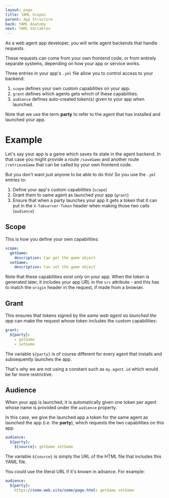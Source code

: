 ```yaml
---
layout: page
title: YAML Scopes
parent: App Structure
back: YAML Anatomy
next: YAML Variables
---
```

As a web agent app developer, you will write agent backends that handle
requests.

These requests can come from your own frontend code, or from entirely
separate systems, depending on how your app or service works.

Three entries in your app's `.yml` file allow you to control access to your backend:

1. `scope` defines your own custom capabilities on your app.
2. `grant` defines which agents gets which of these capabilities.
3. `audience` defines auto-created token(s) given to your app when launched.

Note that we use the term **party** to refer to the agent that has installed and
launched your app.

# Example
Let's say your app is a game which saves its state in the agent backend. In that
case you might provide a route `/saveGame` and another route `/retrieveGame` that
can be called by your own frontend code.

But you don't want just anyone to be able to do this! So you use the `.yml` entries
to:

1. Define your app's custom capabilities (`scope`)
2. Grant them to same agent as launched your app (`grant`)
3. Ensure that when a party launches your app it gets a token that it can put in the
`X-Tabserver-Token` header when making those two calls (`audience`)

## Scope
This is how you define your own capabilities:
```yaml
scope:
  getGame:
    description: Can get the game object
  setGame:
    description: Can set the game object
```
Note that these capabilities exist _only_ on your app. When the token is generated
later, it includes your app URL in the `src` attribute - and this has to match the
`origin` header in the request, if made from a browser.

## Grant
This ensures that tokens signed by the _same web agent as launched the app_ can
make the request whose token includes the custom capabilities:

```yaml
grant:
  ${party}:
    - getGame
    - setGame
```

The variable `${party}` is of course different for every agent that installs and
subsequently launches the app.

That's why we are not using a constant such as `my.agent.id` which would be
far more restrictive.

## Audience
When your app is launched, it is automatically given one token per agent whose name
is provided under the `audience` property.

In this case, we give the launched app a token for the same agent as launched the app (i.e. the **party**), which requests the two capabilities on this app.

```yaml
audience:
  ${party}:
    ${source}: getGame setGame
```

The variable `${source}` is simply the URL of the HTML file that includes this YAML
file.

You _could_ use the literal URL if it's known in advance. For example:

```yaml
audience:
  ${party}:
    https://some.web.site/some/page.html: getGame setGame
```
